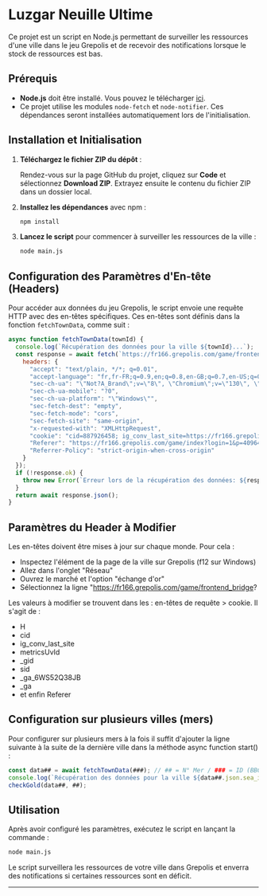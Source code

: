 # Luzgar Neuille Ultime

Ce projet est un script en Node.js permettant de surveiller les ressources d'une ville dans le jeu Grepolis et de recevoir des notifications lorsque le stock de ressources est bas. 

## Prérequis

- **Node.js** doit être installé. Vous pouvez le télécharger [ici](https://nodejs.org/).
- Ce projet utilise les modules `node-fetch` et `node-notifier`. Ces dépendances seront installées automatiquement lors de l'initialisation.

## Installation et Initialisation

1. **Téléchargez le fichier ZIP du dépôt** :

   Rendez-vous sur la page GitHub du projet, cliquez sur **Code** et sélectionnez **Download ZIP**. Extrayez ensuite le contenu du fichier ZIP dans un dossier local.

2. **Installez les dépendances** avec npm :

   ```bash
   npm install
   ```

3. **Lancez le script** pour commencer à surveiller les ressources de la ville :

   ```bash
   node main.js
   ```

## Configuration des Paramètres d'En-tête (Headers)

Pour accéder aux données du jeu Grepolis, le script envoie une requête HTTP avec des en-têtes spécifiques. Ces en-têtes sont définis dans la fonction `fetchTownData`, comme suit :

```javascript
async function fetchTownData(townId) {
  console.log(`Récupération des données pour la ville ${townId}...`);
  const response = await fetch(`https://fr166.grepolis.com/game/frontend_bridge?town_id=${townId}&action=execute&h=${H}&json={"model_url":"PremiumExchange","action_name":"read","town_id":${townId},"nl_init":true}`, {
    headers: {
      "accept": "text/plain, */*; q=0.01",
      "accept-language": "fr,fr-FR;q=0.9,en;q=0.8,en-GB;q=0.7,en-US;q=0.6",
      "sec-ch-ua": "\"Not?A_Brand\";v=\"8\", \"Chromium\";v=\"130\", \"Google Chrome\";v=\"130\"",
      "sec-ch-ua-mobile": "?0",
      "sec-ch-ua-platform": "\"Windows\"",
      "sec-fetch-dest": "empty",
      "sec-fetch-mode": "cors",
      "sec-fetch-site": "same-origin",
      "x-requested-with": "XMLHttpRequest",
      "cookie": "cid=887926458; ig_conv_last_site=https://fr166.grepolis.com/game/index; metricsUvId=6ca28653-e4a6-4670-8df1-a0a534112e4f; _gid=GA1.2.1763335869.1727852016; sid=wcksssswg8ooow4gwogcw4socgw8cwo08wogk0cgwgc00wgooksswgow8ocw4088; logged_in=false; toid=429; _ga_6WS52Q38JB=GS1.1.1728024196.503.1.1728027917.0.0.0; _ga=GA1.1.1643095463.1716331082; _gat_UA-6635454-10=1",
      "Referer": "https://fr166.grepolis.com/game/index?login=1&p=4096461&ts=1704615771",
      "Referrer-Policy": "strict-origin-when-cross-origin"
    }
  });
  if (!response.ok) {
    throw new Error(`Erreur lors de la récupération des données: ${response.statusText}`);
  }
  return await response.json();
}
```

## Paramètres du Header à Modifier

Les en-têtes doivent être mises à jour sur chaque monde. Pour cela :
- Inspectez l'élément de la page de la ville sur Grepolis (f12 sur Windows)
- Allez dans l'onglet "Réseau"
- Ouvrez le marché et l'option "échange d'or"
- Sélectionnez la ligne "https://fr166.grepolis.com/game/frontend_bridge?
  
Les valeurs à modifier se trouvent dans les : en-têtes de requête > cookie. Il s'agit de :
- H
- cid
- ig_conv_last_site
- metricsUvId
- _gid
- sid
- _ga_6WS52Q38JB
- _ga
- et enfin Referer

## Configuration sur plusieurs villes (mers)

Pour configurer sur plusieurs mers à la fois il suffit d'ajouter la ligne suivante à la suite de la dernière ville dans la méthode async function start() :

```javascript
const data## = await fetchTownData(###); // ## = N° Mer / ### = ID (BBCode) de la ville
console.log(`Récupération des données pour la ville ${data##.json.sea_id}...`);
checkGold(data##, ##);
```

## Utilisation

Après avoir configuré les paramètres, exécutez le script en lançant la commande :

```bash
node main.js
```

Le script surveillera les ressources de votre ville dans Grepolis et enverra des notifications si certaines ressources sont en déficit.

---
